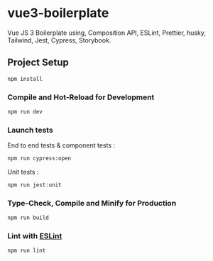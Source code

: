 # vue3-boilerplate

Vue JS 3 Boilerplate using, Composition API, ESLint, Prettier, husky, Tailwind, Jest, Cypress, Storybook.

## Project Setup

```sh
npm install
```

### Compile and Hot-Reload for Development

```sh
npm run dev
```

### Launch tests
End to end tests & component tests :

```sh
npm run cypress:open
```

Unit tests :
```sh
npm run jest:unit
```

### Type-Check, Compile and Minify for Production

```sh
npm run build
```

### Lint with [ESLint](https://eslint.org/)

```sh
npm run lint
```
